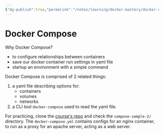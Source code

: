 ```yaml
---
{"dg-publish":true,"permalink":"/notes/learning/docker-mastery/docker-compose/","dgHomeLink":true,"dgPassFrontmatter":false,"dgShowBacklinks":true,"dgShowLocalGraph":false}
---
```


# Docker Compose

Why Docker Compose?

- to configure relationships between containers
- save our docker container run settings in yaml file
- startup an environment with a simple command


Docker Compose is comprised of 2 related things:

1. a yaml file describing options for:
    - containers
    - volumes
    - networks
2. a CLI tool `docker-compose` used to read the yaml file.

For practicing, clone the [course's repo](https://github.com/BretFisher/udemy-docker-mastery) and check the `compose-sample-2/` directory. The `docker-compose.yml` contains configs for an nginx container, to run as a proxy for an apache server, acting as a web server.




